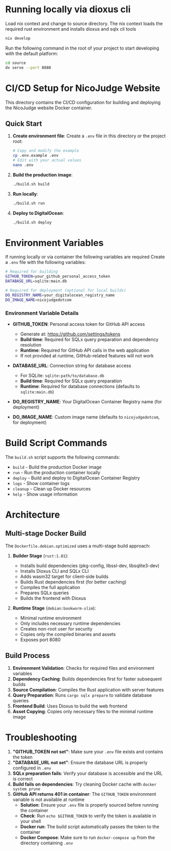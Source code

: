 # Running locally via dioxus cli
Load nix context and change to source directory. The nix context loads the required rust environment and installs dioxus and sqlx cli tools
```bash
nix develop
```

Run the following command in the root of your project to start developing with the default platform:
```bash
cd source
dx serve --port 8080
```


# CI/CD Setup for NicoJudge Website
This directory contains the CI/CD configuration for building and deploying the NicoJudge website Docker container.
## Quick Start
1. **Create environment file**: Create a `.env` file in this directory or the project root:
   ```bash
   # Copy and modify the example
   cp .env.example .env
   # Edit with your actual values
   nano .env
   ```

2. **Build the production image**:
   ```bash
   ./build.sh build
   ```

3. **Run locally**:
   ```bash
   ./build.sh run
   ```

4. **Deploy to DigitalOcean**:
   ```bash
   ./build.sh deploy
   ```

# Environment Variables
If running locally or via container the following variables are required
Create a `.env` file with the following variables:

```bash
# Required for building
GITHUB_TOKEN=your_github_personal_access_token
DATABASE_URL=sqlite:main.db

# Required for deployment (optional for local builds)
DO_REGISTRY_NAME=your_digitalocean_registry_name
DO_IMAGE_NAME=nicojudgedotcom
```

### Environment Variable Details
- **GITHUB_TOKEN**: Personal access token for GitHub API access
  - Generate at: https://github.com/settings/tokens
  - **Build time**: Required for SQLx query preparation and dependency resolution
  - **Runtime**: Required for GitHub API calls in the web application
  - If not provided at runtime, GitHub-related features will not work

- **DATABASE_URL**: Connection string for database access
  - For SQLite: `sqlite:path/to/database.db`
  - **Build time**: Required for SQLx query preparation
  - **Runtime**: Required for database connections (defaults to `sqlite:main.db`)

- **DO_REGISTRY_NAME**: Your DigitalOcean Container Registry name (for deployment)
- **DO_IMAGE_NAME**: Custom image name (defaults to `nicojudgedotcom`, for deployment)

# Build Script Commands
The `build.sh` script supports the following commands:

- `build` - Build the production Docker image
- `run` - Run the production container locally
- `deploy` - Build and deploy to DigitalOcean Container Registry
- `logs` - Show container logs
- `cleanup` - Clean up Docker resources
- `help` - Show usage information

# Architecture
## Multi-stage Docker Build

The `Dockerfile.debian.optimized` uses a multi-stage build approach:

1. **Builder Stage** (`rust:1.81`):
   - Installs build dependencies (pkg-config, libssl-dev, libsqlite3-dev)
   - Installs Dioxus CLI and SQLx CLI
   - Adds wasm32 target for client-side builds
   - Builds Rust dependencies first (for better caching)
   - Compiles the full application
   - Prepares SQLx queries
   - Builds the frontend with Dioxus

2. **Runtime Stage** (`debian:bookworm-slim`):
   - Minimal runtime environment
   - Only includes necessary runtime dependencies
   - Creates non-root user for security
   - Copies only the compiled binaries and assets
   - Exposes port 8080

## Build Process
1. **Environment Validation**: Checks for required files and environment variables
2. **Dependency Caching**: Builds dependencies first for faster subsequent builds
3. **Source Compilation**: Compiles the Rust application with server features
4. **Query Preparation**: Runs `cargo sqlx prepare` to validate database queries
5. **Frontend Build**: Uses Dioxus to build the web frontend
6. **Asset Copying**: Copies only necessary files to the minimal runtime image

# Troubleshooting
1. **"GITHUB_TOKEN not set"**: Make sure your `.env` file exists and contains the token
2. **"DATABASE_URL not set"**: Ensure the database URL is properly configured in `.env`
3. **SQLx preparation fails**: Verify your database is accessible and the URL is correct
4. **Build fails on dependencies**: Try cleaning Docker cache with `docker system prune`
5. **GitHub API returns 401 in container**: The `GITHUB_TOKEN` environment variable is not available at runtime
   - **Solution**: Ensure your `.env` file is properly sourced before running the container
   - **Check**: Run `echo $GITHUB_TOKEN` to verify the token is available in your shell
   - **Docker run**: The build script automatically passes the token to the container
   - **Docker Compose**: Make sure to run `docker-compose up` from the directory containing `.env`


